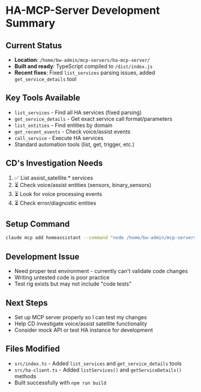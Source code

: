 # HA-MCP-Server Development Summary

## Current Status
- **Location**: `/home/bw-admin/mcp-servers/ha-mcp-server/`
- **Built and ready**: TypeScript compiled to `/dist/index.js`
- **Recent fixes**: Fixed `list_services` parsing issues, added `get_service_details` tool

## Key Tools Available
- `list_services` - Find all HA services (fixed parsing)
- `get_service_details` - Get exact service call format/parameters  
- `list_entities` - Find entities by domain
- `get_recent_events` - Check voice/assist events
- `call_service` - Execute HA services
- Standard automation tools (list, get, trigger, etc.)

## CD's Investigation Needs
1. ✅ List assist_satellite.* services 
2. ⏳ Check voice/assist entities (sensors, binary_sensors)
3. ⏳ Look for voice processing events
4. ⏳ Check error/diagnostic entities

## Setup Command
```bash
claude mcp add homeassistant --command "node /home/bw-admin/mcp-servers/ha-mcp-server/dist/index.js" --env "HA_URL=http://172.16.10.101:8123" --env "HA_TOKEN=YOUR_HA_TOKEN_HERE"
```

## Development Issue
- Need proper test environment - currently can't validate code changes
- Writing untested code is poor practice
- Test rig exists but may not include "code tests"

## Next Steps
- Set up MCP server properly so I can test my changes
- Help CD investigate voice/assist satellite functionality
- Consider mock API or test HA instance for development

## Files Modified
- `src/index.ts` - Added `list_services` and `get_service_details` tools
- `src/ha-client.ts` - Added `listServices()` and `getServiceDetails()` methods
- Built successfully with `npm run build`